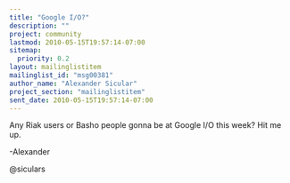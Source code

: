 ```yaml
---
title: "Google I/O?"
description: ""
project: community
lastmod: 2010-05-15T19:57:14-07:00
sitemap:
  priority: 0.2
layout: mailinglistitem
mailinglist_id: "msg00381"
author_name: "Alexander Sicular"
project_section: "mailinglistitem"
sent_date: 2010-05-15T19:57:14-07:00
---
```



Any Riak users or Basho people gonna be at Google I/O this week? Hit me up.

-Alexander

@siculars
